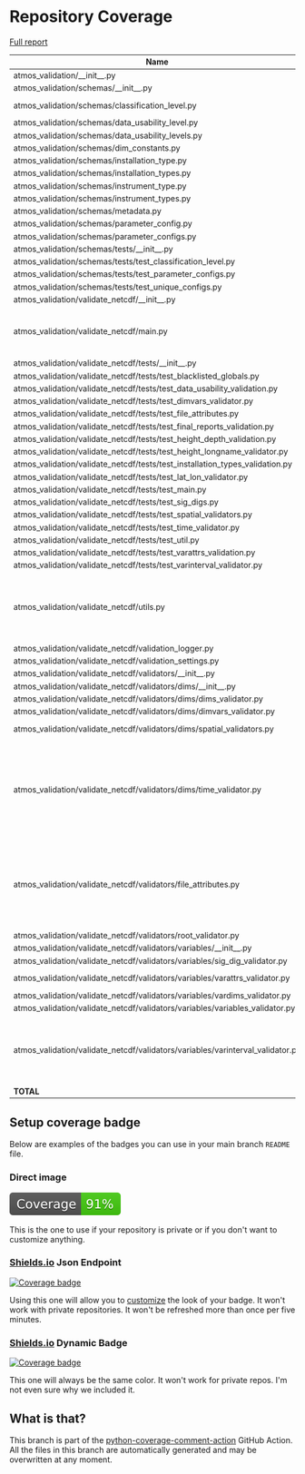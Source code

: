 # Repository Coverage

[Full report](https://htmlpreview.github.io/?https://github.com/equinor/atmos-validation/blob/python-coverage-comment-action-data/htmlcov/index.html)

| Name                                                                              |    Stmts |     Miss |   Cover |   Missing |
|---------------------------------------------------------------------------------- | -------: | -------: | ------: | --------: |
| atmos\_validation/\_\_init\_\_.py                                                 |        0 |        0 |    100% |           |
| atmos\_validation/schemas/\_\_init\_\_.py                                         |       10 |        0 |    100% |           |
| atmos\_validation/schemas/classification\_level.py                                |       26 |        4 |     85% |15, 20, 25, 30 |
| atmos\_validation/schemas/data\_usability\_level.py                               |        4 |        0 |    100% |           |
| atmos\_validation/schemas/data\_usability\_levels.py                              |       11 |        0 |    100% |           |
| atmos\_validation/schemas/dim\_constants.py                                       |       10 |        0 |    100% |           |
| atmos\_validation/schemas/installation\_type.py                                   |        4 |        0 |    100% |           |
| atmos\_validation/schemas/installation\_types.py                                  |       11 |        0 |    100% |           |
| atmos\_validation/schemas/instrument\_type.py                                     |        4 |        0 |    100% |           |
| atmos\_validation/schemas/instrument\_types.py                                    |       11 |        0 |    100% |           |
| atmos\_validation/schemas/metadata.py                                             |       43 |        0 |    100% |           |
| atmos\_validation/schemas/parameter\_config.py                                    |       33 |        0 |    100% |           |
| atmos\_validation/schemas/parameter\_configs.py                                   |       23 |        0 |    100% |           |
| atmos\_validation/schemas/tests/\_\_init\_\_.py                                   |        0 |        0 |    100% |           |
| atmos\_validation/schemas/tests/test\_classification\_level.py                    |        7 |        0 |    100% |           |
| atmos\_validation/schemas/tests/test\_parameter\_configs.py                       |        8 |        0 |    100% |           |
| atmos\_validation/schemas/tests/test\_unique\_configs.py                          |       13 |        0 |    100% |           |
| atmos\_validation/validate\_netcdf/\_\_init\_\_.py                                |        1 |        0 |    100% |           |
| atmos\_validation/validate\_netcdf/main.py                                        |       69 |       22 |     68% |44-66, 119-120, 156-159 |
| atmos\_validation/validate\_netcdf/tests/\_\_init\_\_.py                          |        0 |        0 |    100% |           |
| atmos\_validation/validate\_netcdf/tests/test\_blacklisted\_globals.py            |       12 |        0 |    100% |           |
| atmos\_validation/validate\_netcdf/tests/test\_data\_usability\_validation.py     |       25 |        0 |    100% |           |
| atmos\_validation/validate\_netcdf/tests/test\_dimvars\_validator.py              |        8 |        0 |    100% |           |
| atmos\_validation/validate\_netcdf/tests/test\_file\_attributes.py                |       14 |        0 |    100% |           |
| atmos\_validation/validate\_netcdf/tests/test\_final\_reports\_validation.py      |       25 |        0 |    100% |           |
| atmos\_validation/validate\_netcdf/tests/test\_height\_depth\_validation.py       |       23 |        0 |    100% |           |
| atmos\_validation/validate\_netcdf/tests/test\_height\_longname\_validator.py     |       12 |        0 |    100% |           |
| atmos\_validation/validate\_netcdf/tests/test\_installation\_types\_validation.py |       13 |        0 |    100% |           |
| atmos\_validation/validate\_netcdf/tests/test\_lat\_lon\_validator.py             |       35 |        0 |    100% |           |
| atmos\_validation/validate\_netcdf/tests/test\_main.py                            |       25 |        0 |    100% |           |
| atmos\_validation/validate\_netcdf/tests/test\_sig\_digs.py                       |       16 |        0 |    100% |           |
| atmos\_validation/validate\_netcdf/tests/test\_spatial\_validators.py             |       21 |        0 |    100% |           |
| atmos\_validation/validate\_netcdf/tests/test\_time\_validator.py                 |       21 |        0 |    100% |           |
| atmos\_validation/validate\_netcdf/tests/test\_util.py                            |       22 |        1 |     95% |        30 |
| atmos\_validation/validate\_netcdf/tests/test\_varattrs\_validation.py            |       29 |        0 |    100% |           |
| atmos\_validation/validate\_netcdf/tests/test\_varinterval\_validator.py          |       35 |        0 |    100% |           |
| atmos\_validation/validate\_netcdf/utils.py                                       |       81 |       16 |     80% |72-76, 99, 131-136, 142-147, 151 |
| atmos\_validation/validate\_netcdf/validation\_logger.py                          |       52 |        6 |     88% |     23-28 |
| atmos\_validation/validate\_netcdf/validation\_settings.py                        |       21 |        1 |     95% |        25 |
| atmos\_validation/validate\_netcdf/validators/\_\_init\_\_.py                     |        0 |        0 |    100% |           |
| atmos\_validation/validate\_netcdf/validators/dims/\_\_init\_\_.py                |        0 |        0 |    100% |           |
| atmos\_validation/validate\_netcdf/validators/dims/dims\_validator.py             |        9 |        0 |    100% |           |
| atmos\_validation/validate\_netcdf/validators/dims/dimvars\_validator.py          |       26 |        0 |    100% |           |
| atmos\_validation/validate\_netcdf/validators/dims/spatial\_validators.py         |       59 |        4 |     93% |58, 62, 67, 69 |
| atmos\_validation/validate\_netcdf/validators/dims/time\_validator.py             |      100 |       26 |     74% |18, 49, 72-83, 97-105, 129-131, 133, 147, 157, 167 |
| atmos\_validation/validate\_netcdf/validators/file\_attributes.py                 |      127 |       15 |     88% |90-95, 118-121, 139-140, 173-174, 201-204 |
| atmos\_validation/validate\_netcdf/validators/root\_validator.py                  |       17 |        0 |    100% |           |
| atmos\_validation/validate\_netcdf/validators/variables/\_\_init\_\_.py           |        0 |        0 |    100% |           |
| atmos\_validation/validate\_netcdf/validators/variables/sig\_dig\_validator.py    |       33 |        1 |     97% |        53 |
| atmos\_validation/validate\_netcdf/validators/variables/varattrs\_validator.py    |       68 |        3 |     96% |38, 53, 58 |
| atmos\_validation/validate\_netcdf/validators/variables/vardims\_validator.py     |       10 |        1 |     90% |        21 |
| atmos\_validation/validate\_netcdf/validators/variables/variables\_validator.py   |       31 |        1 |     97% |        37 |
| atmos\_validation/validate\_netcdf/validators/variables/varinterval\_validator.py |       85 |       10 |     88% |56, 67, 72, 84, 87, 108, 114-116, 119 |
|                                                                         **TOTAL** | **1343** |  **111** | **92%** |           |


## Setup coverage badge

Below are examples of the badges you can use in your main branch `README` file.

### Direct image

[![Coverage badge](https://raw.githubusercontent.com/equinor/atmos-validation/python-coverage-comment-action-data/badge.svg)](https://htmlpreview.github.io/?https://github.com/equinor/atmos-validation/blob/python-coverage-comment-action-data/htmlcov/index.html)

This is the one to use if your repository is private or if you don't want to customize anything.

### [Shields.io](https://shields.io) Json Endpoint

[![Coverage badge](https://img.shields.io/endpoint?url=https://raw.githubusercontent.com/equinor/atmos-validation/python-coverage-comment-action-data/endpoint.json)](https://htmlpreview.github.io/?https://github.com/equinor/atmos-validation/blob/python-coverage-comment-action-data/htmlcov/index.html)

Using this one will allow you to [customize](https://shields.io/endpoint) the look of your badge.
It won't work with private repositories. It won't be refreshed more than once per five minutes.

### [Shields.io](https://shields.io) Dynamic Badge

[![Coverage badge](https://img.shields.io/badge/dynamic/json?color=brightgreen&label=coverage&query=%24.message&url=https%3A%2F%2Fraw.githubusercontent.com%2Fequinor%2Fatmos-validation%2Fpython-coverage-comment-action-data%2Fendpoint.json)](https://htmlpreview.github.io/?https://github.com/equinor/atmos-validation/blob/python-coverage-comment-action-data/htmlcov/index.html)

This one will always be the same color. It won't work for private repos. I'm not even sure why we included it.

## What is that?

This branch is part of the
[python-coverage-comment-action](https://github.com/marketplace/actions/python-coverage-comment)
GitHub Action. All the files in this branch are automatically generated and may be
overwritten at any moment.